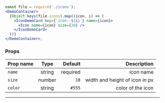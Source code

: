 ```jsx noeditor
const file = require('./icons');
<DemoContainer>
  {Object.keys(file.icons).map((icon, i) => (
    <IconDemoCard key={`icon--${i}`} name={icon}>
      <Icon name={icon} size={20} />
    </IconDemoCard>
  ))}
</DemoContainer>;
```

### Props

| Prop name |  Type  |  Default |                    Description |
| --------- | :----: | -------: | -----------------------------: |
| `name`    | string | required |                      icon name |
| `size`    | number |     `18` | width and height of icon in px |
| `color`   | string |   `#555` |              color of the icon |

---
